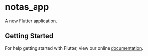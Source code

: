 # notas_app

A new Flutter application.

## Getting Started

For help getting started with Flutter, view our online
[documentation](https://flutter.io/).
